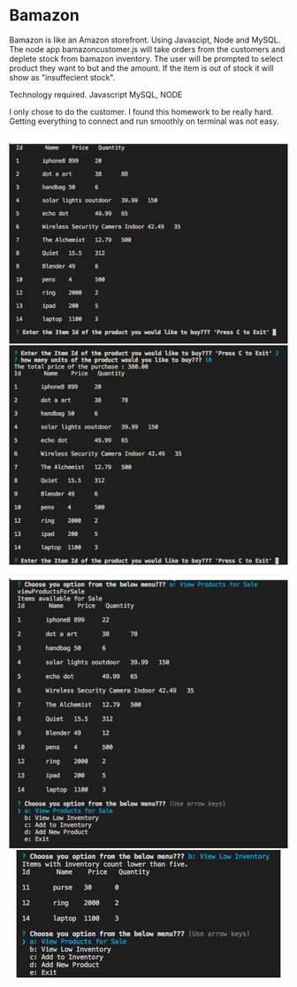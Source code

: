 # Bamazon

Bamazon is like an Amazon storefront. Using Javascipt, Node and MySQL. 
The node app bamazoncustomer.js will take orders from the customers and deplete stock from bamazon inventory. The user will be prompted to select product they want to but and the amount. If the item is out of stock it will show as "insuffecient stock".


Technology required.
Javascript MySQL, NODE


I only chose to do the customer. I found this homework to be really hard. Getting everything to connect and run smoothly on terminal was not easy.


<p align="center">
    <img src="/Pictures/One.png">
    <img src="/Pictures/Two.png">
    <img src="/Pictures/Three.png">
    <img src="/Pictures/Four.png">
